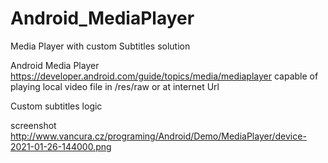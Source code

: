 # Android_MediaPlayer
Media Player with custom Subtitles solution

Android Media Player 
https://developer.android.com/guide/topics/media/mediaplayer
capable of playing local video file in /res/raw or at internet Url

Custom subtitles logic

screenshot
http://www.vancura.cz/programing/Android/Demo/MediaPlayer/device-2021-01-26-144000.png
